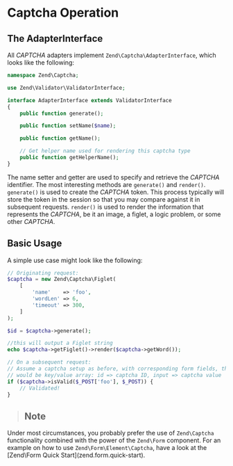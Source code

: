 # Captcha Operation

## The AdapterInterface

All *CAPTCHA* adapters implement `Zend\Captcha\AdapterInterface`, which looks like the following:

```php
namespace Zend\Captcha;

use Zend\Validator\ValidatorInterface;

interface AdapterInterface extends ValidatorInterface
{
    public function generate();

    public function setName($name);

    public function getName();

    // Get helper name used for rendering this captcha type
    public function getHelperName();
}
```

The name setter and getter are used to specify and retrieve the *CAPTCHA* identifier. The most
interesting methods are `generate()` and `render()`. `generate()` is used to create the *CAPTCHA*
token. This process typically will store the token in the session so that you may compare against it
in subsequent requests. `render()` is used to render the information that represents the *CAPTCHA*,
be it an image, a figlet, a logic problem, or some other *CAPTCHA*.

## Basic Usage

A simple use case might look like the following:

```php
// Originating request:
$captcha = new Zend\Captcha\Figlet(
    [
        'name'    => 'foo',
        'wordLen' => 6,
        'timeout' => 300,
    ]
);

$id = $captcha->generate();

//this will output a Figlet string
echo $captcha->getFiglet()->render($captcha->getWord());

// On a subsequent request:
// Assume a captcha setup as before, with corresponding form fields, the value of $_POST['foo']
// would be key/value array: id => captcha ID, input => captcha value
if ($captcha->isValid($_POST['foo'], $_POST)) {
    // Validated!
}
```

> ## Note
Under most circumstances, you probably prefer the use of `Zend\Captcha` functionality combined with
the power of the `Zend\Form` component. For an example on how to use `Zend\Form\Element\Captcha`,
have a look at the \[Zend\\Form Quick Start\](zend.form.quick-start).

